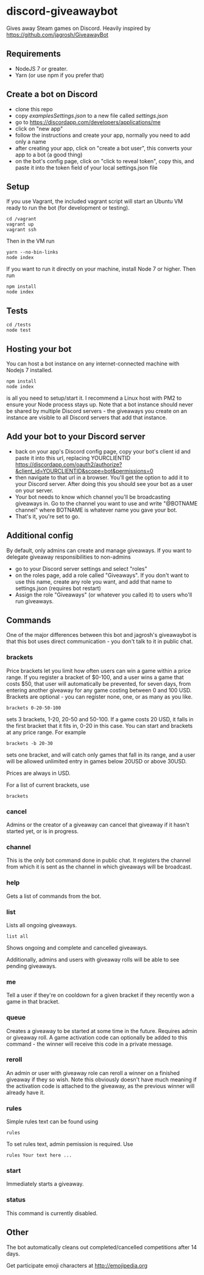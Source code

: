 # discord-giveawaybot

Gives away Steam games on Discord. Heavily inspired by https://github.com/jagrosh/GiveawayBot

## Requirements

- NodeJS 7 or greater.
- Yarn (or use npm if you prefer that)

## Create a bot on Discord

- clone this repo 
- copy *examplesSettings.json* to a new file called *settings.json*
- go to https://discordapp.com/developers/applications/me
- click on "new app"
- follow the instructions and create your app, normally you need to add only a name
- after creating your app, click on "create a bot user", this converts your app to a bot (a good thing)
- on the bot's config page, click on "click to reveal token", copy this, and paste it into the token field of your local
settings.json file

## Setup

If you use Vagrant, the included vagrant script will start an Ubuntu VM ready to run the bot (for development or testing).

    cd /vagrant
    vagrant up
    vagrant ssh

Then in the VM run

    yarn --no-bin-links
    node index

If you want to run it directly on your machine, install Node 7 or higher. Then run 

    npm install
    node index

## Tests

    cd /tests
    node test

## Hosting your bot

You can host a bot instance on any internet-connected machine with Nodejs 7 installed.

    npm install
    node index

is all you need to setup/start it. I recommend a Linux host with PM2 to ensure your Node process stays up. Note that a
bot instance should never be shared by multiple Discord servers - the giveaways you create on an instance are visible to
all Discord servers that add that instance.

## Add your bot to your Discord server

- back on your app's Discord config page, copy your bot's client id and paste it into this url, replacing YOURCLIENTID
  https://discordapp.com/oauth2/authorize?&client_id=YOURCLIENTID&scope=bot&permissions=0
- then navigate to that url in a browser. You'll get the option to add it to your Discord server. After doing this you
should see your bot as a user on your server.
- Your bot needs to know which channel you'll be broadcasting giveaways in. Go to the channel you want to use and write
"@BOTNAME channel" where BOTNAME is whatever name you gave your bot.
- That's it, you're set to go.

## Additional config

By default, only admins can create and manage giveaways. If you want to delegate giveaway responsibilities to non-admins

- go to your Discord server settings and select "roles"
- on the roles page, add a role called "Giveaways". If you don't want to use this name, create any role you want, and
add that name to settings.json (requires bot restart)
- Assign the role "Giveaways" (or whatever you called it) to users who'll run giveaways.

## Commands

One of the major differences between this bot and jagrosh's giveawaybot is that this bot uses direct communication -
you don't talk to it in public chat.

### brackets

Price brackets let you limit how often users can win a game within a price range. If you register a bracket of $0-100,
and a user wins a game that costs $50, that user will automatically be prevented, for seven days, from entering another
giveaway for any game costing between 0 and 100 USD. Brackets are optional - you can register none, one, or as many as
you like.

    brackets 0-20-50-100

sets 3 brackets, 1-20, 20-50 and 50-100. If a game costs 20 USD, it falls in the first bracket that it fits in, 0-20 in
this case. You can start and brackets at any price range. For example

    brackets -b 20-30

sets one bracket, and will catch only games that fall in its range, and a user will be allowed unlimited entry in games
below 20USD or above 30USD.

Prices are always in USD.

For a list of current brackets, use

    brackets

### cancel

Admins or the creator of a giveaway can cancel that giveaway if it hasn't started yet, or is in progress.

### channel

This is the only bot command done in public chat. It registers the channel from which it is sent as the channel in which
giveaways will be broadcast.

### help

Gets a list of commands from the bot.

### list

Lists all ongoing giveaways.

    list all

Shows ongoing and complete and cancelled giveaways.

Additionally, admins and users with giveaway rolls will be able to see pending giveaways.

### me

Tell a user if they're on cooldown for a given bracket if they recently won a game in that bracket.

### queue

Creates a giveaway to be started at some time in the future. Requires admin or giveaway roll. A game activation code
can optionally be added to this command - the winner will receive this code in a private message.

### reroll

An admin or user with giveaway role can reroll a winner on a finished giveaway if they so wish. Note this obviously
doesn't have much meaning if the activation code is attached to the giveaway, as the previous winner will already have
it.

### rules

Simple rules text can be found using

    rules

To set rules text, admin pemission is required. Use

    rules Your text here ...

### start

Immediately starts a giveaway.

### status

This command is currently disabled.

## Other

The bot automatically cleans out completed/cancelled competitions after 14 days.

Get participate emoji characters at http://emojipedia.org
